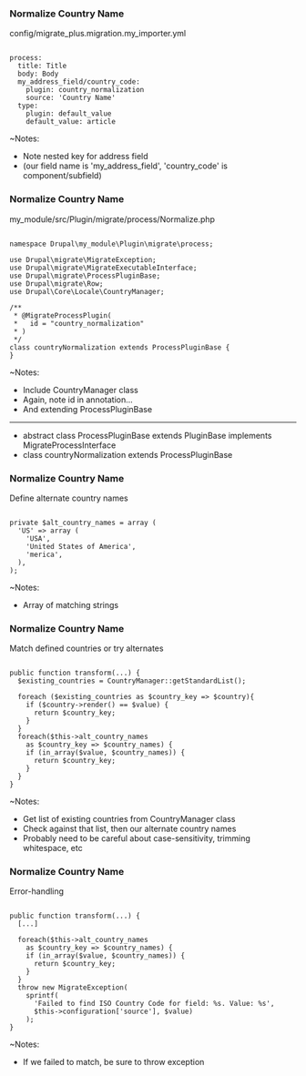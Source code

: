 ### Normalize Country Name

config/migrate_plus.migration.my_importer.yml

<pre><code data-trim data-noescape>
process:
  title: Title
  body: Body
  my_address_field/country_code:
    plugin: country_normalization
    source: 'Country Name'
  type:
    plugin: default_value
    default_value: article
</code></pre>

~Notes:

* Note nested key for address field
* (our field name is 'my_address_field', 'country_code' is component/subfield)


### Normalize Country Name

my_module/src/Plugin/migrate/process/Normalize.php

<pre><code class="php" data-trim data-noescape>
namespace Drupal\my_module\Plugin\migrate\process;

use Drupal\migrate\MigrateException;
use Drupal\migrate\MigrateExecutableInterface;
use Drupal\migrate\ProcessPluginBase;
use Drupal\migrate\Row;
use Drupal\Core\Locale\CountryManager;

/**
 * @MigrateProcessPlugin(
 *   id = "country_normalization"
 * )
 */
class countryNormalization extends ProcessPluginBase {
}
</code></pre>

~Notes:

* Include CountryManager class
* Again, note id in annotation...
* And extending ProcessPluginBase
---
* abstract class ProcessPluginBase extends PluginBase implements MigrateProcessInterface
* class countryNormalization extends ProcessPluginBase


### Normalize Country Name

Define alternate country names

<pre><code class="php" data-trim data-noescape>
private $alt_country_names = array (
  'US' => array (
    'USA',
    'United States of America',
    'merica',
  ),
);
</code></pre>

~Notes:

* Array of matching strings


### Normalize Country Name

Match defined countries or try alternates

<pre><code class="php" data-trim data-noescape>
public function transform(...) {
  $existing_countries = CountryManager::getStandardList();

  foreach ($existing_countries as $country_key => $country){
    if ($country->render() == $value) {
      return $country_key;
    }
  }
  foreach($this->alt_country_names
    as $country_key => $country_names) {
    if (in_array($value, $country_names)) {
      return $country_key;
    }
  }
}
</code></pre>

~Notes:

* Get list of existing countries from CountryManager class
* Check against that list, then our alternate country names
* Probably need to be careful about case-sensitivity, trimming whitespace, etc


### Normalize Country Name

Error-handling

<pre><code class="php" data-trim data-noescape>
public function transform(...) {
  [...]

  foreach($this->alt_country_names
    as $country_key => $country_names) {
    if (in_array($value, $country_names)) {
      return $country_key;
    }
  }
  throw new MigrateException(
    sprintf(
      'Failed to find ISO Country Code for field: %s. Value: %s',
      $this->configuration['source'], $value)
    );
}
</code></pre>

~Notes:

* If we failed to match, be sure to throw exception
